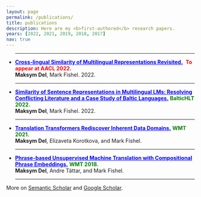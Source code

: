 ```yaml
---
layout: page
permalink: /publications/
title: publications
description: Here are my <b>first-authored</b> research papers.
years: [2022, 2021, 2019, 2018, 2017]
nav: true
---
```


<ul class="c8 lst-kix_8cte57u8zkgu-0 start">
<hr>
<li class="c2 li-bullet-0"><span class="c0"><a class="c3" href="https://www.google.com/url?q=https://drive.google.com/drive/folders/1WE0bRBV5Iv6-tgGXE3c7Bx4lachFhUah?usp%3Dsharing&amp;sa=D&amp;source=editors&amp;ust=1665584642276422&amp;usg=AOvVaw15wEPubTUmmlUhlTxd2pM-"><b style="color:blue"><u>Cross-lingual Similarity of Multilingual Representations Revisited.</u></b></a></span><span> &nbsp;</span><span class="c1 c27"><b style="color:red">To appear at AACL 2022.</b></span><span><br></span><span class="c1"><b>Maksym Del</b></span><span>, Mark Fishel. 2022.</span><span class="c1">&nbsp;</span>
<span class="c6">&nbsp;&nbsp;&nbsp;&nbsp;&nbsp;&nbsp;&nbsp;&nbsp;&nbsp;&nbsp;&nbsp;&nbsp;&nbsp;&nbsp;&nbsp;&nbsp;&nbsp;&nbsp;&nbsp;&nbsp;&nbsp;&nbsp;&nbsp;&nbsp;&nbsp;&nbsp;&nbsp;&nbsp;&nbsp;&nbsp;&nbsp;&nbsp;&nbsp;</span></li>
<hr>
<li class="c2 li-bullet-0"><span class="c0"><a class="c3" href="https://www.google.com/url?q=https://www.bjmc.lu.lv/fileadmin/user_upload/lu_portal/projekti/bjmc/Contents/10_3_07_Del.pdf&amp;sa=D&amp;source=editors&amp;ust=1665584642277040&amp;usg=AOvVaw216w9jqBw2thEHyk9DSDc2"><b style="color:blue"><u>Similarity of Sentence Representations in Multilingual LMs: Resolving Conflicting Literature and a Case Study of Baltic Languages.</u></b></a></span><span></span><span>&nbsp;</span><span class="c1 c4"><b style="color:green">BalticHLT 2022.</b></span><span class="c4"><br></span><span class="c1"><b>Maksym Del</b></span><span>, Mark Fishel. 2022. </span></li>
<hr>
<li class="c2 li-bullet-0"><span class="c0"><a class="c3" href="https://www.google.com/url?q=https://aclanthology.org/2021.wmt-1.65/&amp;sa=D&amp;source=editors&amp;ust=1665584642277528&amp;usg=AOvVaw2SGglgGZPHodCfV0HgYkdu"><b style="color:blue"><u>Translation Transformers Rediscover Inherent Data Domains.</u></b></a></span><span></span><span>&nbsp;</span><span class="c1 c4"><b style="color:green">WMT 2021.</b></span><span class="c4"><br></span><span class="c1"><b>Maksym Del</b></span><span>, Elizaveta Korotkova, and Mark Fishel.</span></li>
<hr>
<li class="c2 li-bullet-0"><span class="c0"><a class="c3" href="https://www.google.com/url?q=https://aclanthology.org/W18-6407/&amp;sa=D&amp;source=editors&amp;ust=1665584642277991&amp;usg=AOvVaw1xsiqGq_HRxhl-3mrtd_yc"><b style="color:blue"><u>Phrase-based Unsupervised Machine Translation with Compositional Phrase Embeddings.</u></b></a></span><span> </span><span class="c1 c4"><b style="color:green">WMT 2018.</b></span><span class="c4"><br></span><span class="c1"><b>Maksym Del</b></span><span>, Andre Tättar, and Mark Fishel.</span></li>
<hr>
</ul>

More on [Semantic Scholar](https://www.semanticscholar.org/author/Maksym-Del/144691634?sort=pub-date) and [Google Scholar](https://scholar.google.com/citations?hl=en&user=EbtrluQAAAAJ&view_op=list_works&sortby=pubdate).

<!-- _pages/publications.md -->
<div class="publications">


</div>
